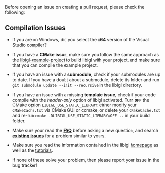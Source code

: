 Before opening an issue on creating a pull request, please check the following:

## Compilation Issues

- If you are on Windows, did you select the **x64** version of the Visual Studio compiler?

- If you have a **CMake issue**, make sure you follow the same approach as the  [libigl-example-project](https://github.com/libigl/libigl-example-project) to build libigl with your project, and make sure that you can compile the example project.

- If you have an issue with a **submodule**, check if your submodules are up to date. If you have a doubt about a submodule, delete its folder and run `git submodule update --init --recursive` in the libigl directory.

- If you have an issue with a missing **template issue**, check if your code compile with the *header-only* option of libigl activated. Turn **`OFF`** the CMake option `LIBIGL_USE_STATIC_LIBRARY`: either modify your `CMakeCache.txt` via CMake GUI or ccmake, or delete your `CMakeCache.txt` and re-run `cmake -DLIBIGL_USE_STATIC_LIBRARY=OFF ..` in your build folder.

- Make sure your read the [**FAQ**](https://github.com/libigl/libigl/wiki/FAQ) before asking a new question, and search [**existing issues**](https://github.com/libigl/libigl/issues?q=is%3Aissue+is%3Aclosed) for a problem similar to yours.

- Make sure you read the information contained in the libigl [homepage](https://github.com/libigl/libigl) as well as the [tutorials](http://libigl.github.io/libigl/tutorial).

- If none of these solve your problem, then please report your issue in the bug tracker!

